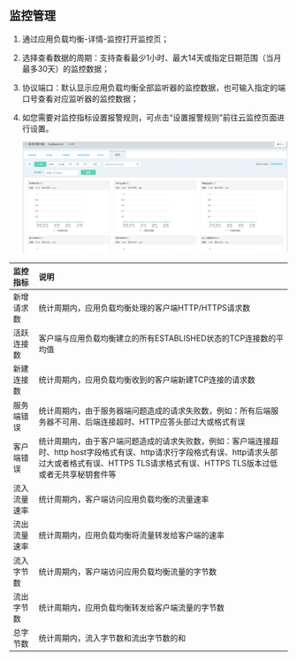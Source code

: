 ## 监控管理

1. 通过应用负载均衡-详情-监控打开监控页；

1. 选择查看数据的周期：支持查看最少1小时、最大14天或指定日期范围（当月最多30天）的监控数据；

1. 协议端口：默认显示应用负载均衡全部监听器的监控数据，也可输入指定的端口号查看对应监听器的监控数据；

1. 如您需要对监控指标设置报警规则，可点击“设置报警规则”前往云监控页面进行设置。

	![ALB监控管理](../../../../image/Networking/ALB/ALB-038.png)


| 监控指标	| 说明	|
| :- | :- |
|新增请求数	|统计周期内，应用负载均衡处理的客户端HTTP/HTTPS请求数|
|活跃连接数	|客户端与应用负载均衡建立的所有ESTABLISHED状态的TCP连接数的平均值|
|新建连接数	|统计周期内，应用负载均衡收到的客户端新建TCP连接的请求数|
|服务端错误	|统计周期内，由于服务器端问题造成的请求失败数，例如：所有后端服务器不可用、后端连接超时、HTTP应答头部过大或格式有误|
|客户端错误	|统计周期内，由于客户端问题造成的请求失败数，例如：客户端连接超时、http host字段格式有误、http请求行字段格式有误、http请求头部过大或者格式有误、HTTPS TLS请求格式有误、HTTPS TLS版本过低或者无共享秘钥套件等|
|流入流量速率	|统计周期内，客户端访问应用负载均衡的流量速率|
|流出流量速率	|统计周期内，应用负载均衡将流量转发给客户端的速率|
|流入字节数	|统计周期内，客户端访问应用负载均衡流量的字节数|
|流出字节数	|统计周期内，应用负载均衡转发给客户端流量的字节数|
|总字节数	|统计周期内，流入字节数和流出字节数的和|
